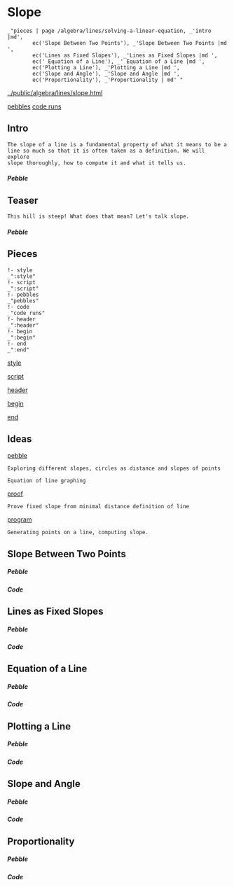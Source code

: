 # Slope

    _"pieces | page /algebra/lines/solving-a-linear-equation, _'intro |md',
            ec('Slope Between Two Points'), _'Slope Between Two Points |md ',
            ec('Lines as Fixed Slopes'), _'Lines as Fixed Slopes |md ',
            ec(' Equation of a Line'), _' Equation of a Line |md ',
            ec('Plotting a Line'), _'Plotting a Line |md ',
            ec('Slope and Angle'), _'Slope and Angle |md ',
            ec('Proportionality'), _'Proportionality | md' "

[../public/algebra/lines/slope.html](# "save:")

[pebbles](#pebble "h5: | .join \n")
[code runs](#code "h5: | .join \n")

## Intro

    The slope of a line is a fundamental property of what it means to be a
    line so much so that it is often taken as a definition. We will explore
    slope thoroughly, how to compute it and what it tells us. 

##### Pebble

## Teaser

    This hill is steep! What does that mean? Let's talk slope.
    
##### Pebble

## Pieces

    !- style
    _":style"
    !- script
    _":script"
    !- pebbles
    _"pebbles"
    !- code
    _"code runs"
    !- header
    _":header"
    !- begin
    _":begin"
    !- end
    _":end"



[style]() 

[script]()

[header]()

[begin]()

[end]()

## Ideas

[pebble]()

    Exploring different slopes, circles as distance and slopes of points 

    Equation of line graphing

[proof]()

    Prove fixed slope from minimal distance definition of line

[program]()

    Generating points on a line, computing slope.

## Slope Between Two Points




##### Pebble


##### Code


## Lines as Fixed Slopes




##### Pebble


##### Code


##  Equation of a Line




##### Pebble


##### Code


## Plotting a Line




##### Pebble


##### Code


## Slope and Angle




##### Pebble


##### Code


## Proportionality




##### Pebble


##### Code




